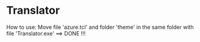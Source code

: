 # Translator
How to use:
Move file 'azure.tcl' and folder 'theme'  in the same folder with file 'Translator.exe'
==> DONE !!!
